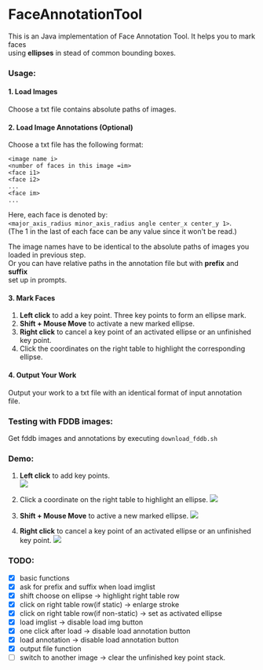 # FaceAnnotationTool
This is an Java implementation of Face Annotation Tool. It helps you to mark faces\
using **ellipses** in stead of common bounding boxes.


### Usage:
#### 1. Load Images
Choose a txt file contains absolute paths of images.

#### 2. Load Image Annotations (Optional)
Choose a txt file has the following format:

```...
<image name i>
<number of faces in this image =im>
<face i1>
<face i2>
...
<face im>
...
```

Here, each face is denoted by:\
`<major_axis_radius minor_axis_radius angle center_x center_y 1>`.\
(The 1 in the last of each face can be any value since it won't be read.)

The image names have to be identical to the absolute paths of images you loaded in previous step.\
Or you can have relative paths in the annotation file but with **prefix** and **suffix**\
set up in prompts.

#### 3. Mark Faces
1. **Left click** to add a key point. Three key points to form an ellipse mark.
2. **Shift + Mouse Move** to activate a new marked ellipse.
3. **Right click** to cancel a key point of an activated ellipse or an unfinished 
key point.
4. Click the coordinates on the right table to highlight the corresponding ellipse.

#### 4. Output Your Work
Output your work to a txt file with an identical format of input annotation file.

### Testing with FDDB images:
Get fddb images and annotations by executing `download_fddb.sh`

### Demo:

1. **Left click** to add key points.\
![](https://media.giphy.com/media/xUA7aQzq4XxTaACFX2/giphy.gif)

2. Click a coordinate on the right table to highlight an ellipse.
![](https://media.giphy.com/media/xUPGcueKmXKOEnPrGg/giphy.gif)

3. **Shift + Mouse Move** to active a new marked ellipse.
![](https://media.giphy.com/media/3o7btVeGCcNBsilsZi/giphy.gif)

4. **Right click** to cancel a key point of an activated ellipse or an unfinished 
key point.
![](https://media.giphy.com/media/3ohzdJAZ7prWnFk8QU/giphy.gif)
 
### TODO:
- [x]  basic functions
- [x]  ask for prefix and suffix when load imglist
- [x]  shift choose on ellipse -> highlight right table row
- [x]  click on right table row(if static) -> enlarge stroke
- [x]  click on right table row(if non-static) -> set as activated ellipse
- [x]  load imglist -> disable load img button
- [x]  one click after load -> disable load annotation button
- [x]  load annotation -> disable load annotation button
- [x]  output file function 
- [ ]  switch to another image -> clear the unfinished key point stack.
